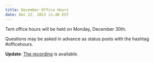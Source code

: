 ```yaml
---
title: December Office Hours
date: Dec 22, 2013 11:40 EST
---
```


Tent office hours will be held on Monday, December 30th.

Questions may be asked in advance as status posts with the hashtag #officehours.

**Update**: [The recording](/officehours/2013-12-30) is available.
